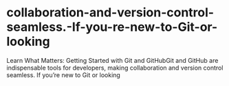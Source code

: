 # collaboration-and-version-control-seamless.-If-you-re-new-to-Git-or-looking
Learn What Matters: Getting Started with Git and GitHubGit and GitHub are indispensable tools for developers, making collaboration and version control seamless. If you’re new to Git or looking
